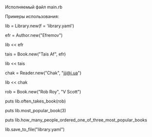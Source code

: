 Исполняемый файл main.rb

Примеры использования:

lib = Library.new(f = 'library.yaml')

efr = Author.new("Efremov")

lib << efr

tais = Book.new("Tais Af", efr)

lib << tais

chak = Reader.new("Chak", "jjj@i.ua")

lib << chak

rob = Book.new("Rob Roy", "V Scott")

puts lib.often_takes_book(rob)

puts lib.most_popular_book(3)

puts lib.how_many_people_ordered_one_of_three_most_popular_books


lib.save_to_file("library.yaml")

